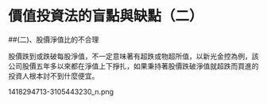 # 價值投資法的盲點與缺點（二）


##(二)、股價淨值比的不合理

 

股價跌到或跌破每股淨值，不一定意味著有超跌或物超所值，以新光金控為例，該公司股價五年多以來都在淨值上下掙扎，如果秉持著股價跌破淨值就超跌而買進的投資人根本討不到什麼便宜。


1418294713-3105443230_n.png